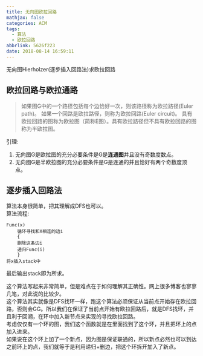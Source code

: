 ```yaml
---
title: 无向图欧拉回路
mathjax: false
categories: ACM
tags:
  - 算法
  - 欧拉回路
abbrlink: 5626f223
date: 2018-08-14 16:59:11
---
```



无向图Hierholzer(逐步插入回路法)求欧拉回路

<!--more-->

## 欧拉回路与欧拉通路

>如果图G中的一个路径包括每个边恰好一次，则该路径称为欧拉路径(Euler path)。
>如果一个回路是欧拉路径，则称为欧拉回路(Euler circuit)。 
>具有欧拉回路的图称为欧拉图（简称E图）。具有欧拉路径但不具有欧拉回路的图称为半欧拉图。


引理:
1. 无向图G是欧拉图的充分必要条件是G是**连通图**并且没有奇数度数点。  
2. 无向图G是半欧拉图的充分必要条件是G是连通的并且恰好有两个奇数度顶点。


## 逐步插入回路法

  算法本身很简单，把其理解成DFS也可以。  
算法流程:
```
Func(x)
	循环寻找和X相连的边i
	{
	删除这条边i
	递归Func(i)
	}
将x插入stack中
```
最后输出stack即为所求。

这个算法写起来非常简单，但是难点在于如何理解其正确性。网上很多博客也寥寥几笔，对此说的比较少。  
这个算法其实就像是DFS找环一样，跑这个算法必须保证从当前点开始存在欧拉回路，否则会GG。所以我们在保证了当前点开始有欧拉回路后，就是DFS找环，并且利于回溯，在环中加入新节点来实现的寻找欧拉回路。  
考虑仅仅有一个环的图，我们这个函数就是在里面找到了这个环，并且把环上的点加入进来。  
如果说在这个环上加了一个新点，因为图是保证联通的，所以新点必然也可以到达之前环上的点，我们就等于是利用递归+删边，把这个环拆开加入了新点。

